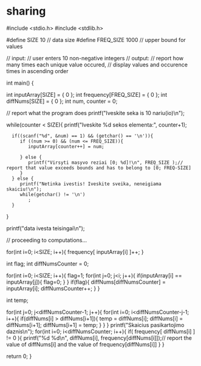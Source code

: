 # sharing
#include <stdio.h>
#include <stdlib.h>

#define SIZE 10          // data size
#define FREQ_SIZE 1000   // upper bound for values

// input:
//    user enters 10 non-negative integers
// output:
//    report how many times each unique value occured,
//    display values and occurence times in ascending order

int main() {

   int inputArray[SIZE] = { 0 };
   int frequency[FREQ_SIZE] = { 0 };
   int diffNums[SIZE] = { 0 };
   int num, counter = 0;

   // report what the program does
   printf("Iveskite seka is 10 nariu(io)\n");

   while(counter < SIZE){
          printf("Iveskite %d sekos elementa:", counter+1);

      if((scanf("%d", &num) == 1) && (getchar() == '\n')){
         if ((num >= 0) && (num <= FREQ_SIZE)){
            inputArray[counter++] = num;

         } else {
            printf("Virsyti masyvo reziai [0; %d]!\n", FREQ_SIZE );// report that value exceeds bounds and has to belong to [0; FREQ-SIZE]
         }
      } else {
         printf("Netinka ivestis! Iveskite sveika, neneigiama skaiciu!\n");
         while(getchar() != '\n')
            ;
      }
   }

   printf("data ivesta teisingai\n");

   // proceeding to computations...

   for(int i=0; i<SIZE; i++){
        frequency[ inputArray[i] ]++;
   }

   int flag;
   int diffNumsCounter = 0;

   for(int i=0; i<SIZE; i++){
      flag=1;
      for(int j=0; j<i; j++){
         if(inputArray[i] == inputArray[j]){
            flag=0;
         }
      }
      if(flag){
         diffNums[diffNumsCounter] = inputArray[i];
         diffNumsCounter++;
      }
   }

   int temp;

   for(int j=0; j<diffNumsCounter-1; j++){
      for(int i=0; i<diffNumsCounter-j-1; i++){
         if(diffNums[i] > diffNums[i+1]){
            temp = diffNums[i];
            diffNums[i] = diffNums[i+1];
            diffNums[i+1] = temp;
         }
      }
   }
printf("Skaicius         pasikartojimo daznis\n");
   for(int i=0; i<diffNumsCounter; i++){
      if( frequency[ diffNums[i] ] != 0 ){
         printf("%d                %d\n", diffNums[i], frequency[diffNums[i]]);// report the value of diffNums[i] and the value of frequency[diffNums[i]]
      }
   }

   return 0;
}
